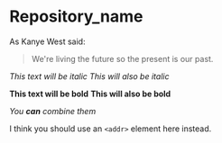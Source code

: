 # Repository_name

As Kanye West said:

> We're living the future so
> the present is our past.

*This text will be italic*
_This will also be italic_

**This text will be bold**
__This will also be bold__

_You **can** combine them_

I think you should use an
`<addr>` element here instead.

